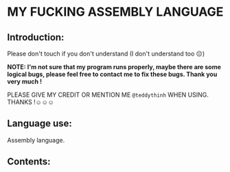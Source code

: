 # MY FUCKING ASSEMBLY LANGUAGE 

## Introduction:
Please don't touch if you don't understand (I don't understand too 😔)

**NOTE: I'm not sure that my program runs properly, maybe there are some logical bugs, please feel free to contact me to fix these bugs. Thank you very much !**

PLEASE GIVE MY CREDIT OR MENTION ME `@teddythinh` WHEN USING. THANKS !☺️☺️☺️

## Language use: 
Assembly language.

## Contents:
